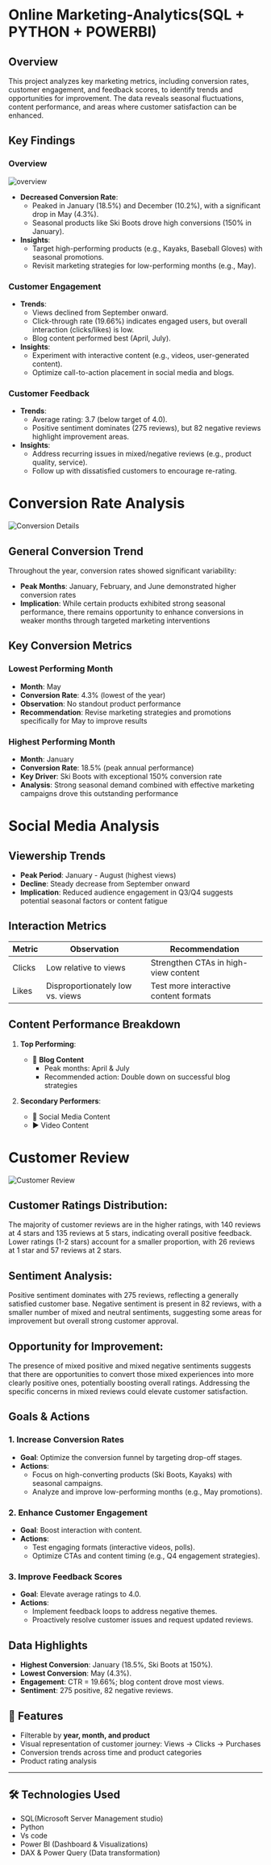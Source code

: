 # Online Marketing-Analytics(SQL + PYTHON + POWERBI)

## Overview
This project analyzes key marketing metrics, including conversion rates, customer engagement, and feedback scores, to identify trends and opportunities for improvement. The data reveals seasonal fluctuations, content performance, and areas where customer satisfaction can be enhanced.

## Key Findings



### Overview

![overview](https://github.com/Olajes/Marketing-Analytics/blob/4e8700eec9bcfe414094abc72c9836cdaa473dbe/Overview.JPG)

- **Decreased Conversion Rate**: 
  - Peaked in January (18.5%) and December (10.2%), with a significant drop in May (4.3%).
  - Seasonal products like Ski Boots drove high conversions (150% in January).
- **Insights**: 
  - Target high-performing products (e.g., Kayaks, Baseball Gloves) with seasonal promotions.
  - Revisit marketing strategies for low-performing months (e.g., May).

### Customer Engagement
- **Trends**: 
  - Views declined from September onward.
  - Click-through rate (19.66%) indicates engaged users, but overall interaction (clicks/likes) is low.
  - Blog content performed best (April, July).
- **Insights**: 
  - Experiment with interactive content (e.g., videos, user-generated content).
  - Optimize call-to-action placement in social media and blogs.

### Customer Feedback
- **Trends**: 
  - Average rating: 3.7 (below target of 4.0).
  - Positive sentiment dominates (275 reviews), but 82 negative reviews highlight improvement areas.
- **Insights**: 
  - Address recurring issues in mixed/negative reviews (e.g., product quality, service).
  - Follow up with dissatisfied customers to encourage re-rating.

# Conversion Rate Analysis


![Conversion Details](https://github.com/Olajes/Marketing-Analytics/blob/4e8700eec9bcfe414094abc72c9836cdaa473dbe/conversion%20details.JPG)

## General Conversion Trend
Throughout the year, conversion rates showed significant variability:
- **Peak Months**: January, February, and June demonstrated higher conversion rates
- **Implication**: While certain products exhibited strong seasonal performance, there remains opportunity to enhance conversions in weaker months through targeted marketing interventions

## Key Conversion Metrics

### Lowest Performing Month
- **Month**: May
- **Conversion Rate**: 4.3% (lowest of the year)
- **Observation**: No standout product performance
- **Recommendation**: Revise marketing strategies and promotions specifically for May to improve results

### Highest Performing Month
- **Month**: January
- **Conversion Rate**: 18.5% (peak annual performance)
- **Key Driver**: Ski Boots with exceptional 150% conversion rate
- **Analysis**: Strong seasonal demand combined with effective marketing campaigns drove this outstanding performance


# Social Media Analysis

## Viewership Trends
- **Peak Period**: January - August (highest views)
- **Decline**: Steady decrease from September onward
- **Implication**: Reduced audience engagement in Q3/Q4 suggests potential seasonal factors or content fatigue

## Interaction Metrics
| Metric       | Observation                          | Recommendation                     |
|--------------|--------------------------------------|------------------------------------|
| Clicks       | Low relative to views                | Strengthen CTAs in high-view content |
| Likes        | Disproportionately low vs. views     | Test more interactive content formats |

## Content Performance Breakdown
1. **Top Performing**:
   - 📝 **Blog Content** 
     - Peak months: April & July
     - Recommended action: Double down on successful blog strategies

2. **Secondary Performers**:
   - 📱 Social Media Content
   - ▶️ Video Content


# Customer Review

![Customer Review](https://github.com/Olajes/Marketing-Analytics/blob/f8a1e617066d14d2b9532b78d092454c465a1e6c/Customer%20Review%20Detail.JPG)

## Customer Ratings Distribution:
The majority of customer reviews are in the higher ratings, with 140 reviews at 4 stars and 135 reviews at 5 stars, indicating overall positive feedback. Lower ratings (1-2 stars) account for a smaller proportion, with 26 reviews at 1 star and 57 reviews at 2 stars.
## Sentiment Analysis:
Positive sentiment dominates with 275 reviews, reflecting a generally satisfied customer base. Negative sentiment is present in 82 reviews, with a smaller number of mixed and neutral sentiments, suggesting some areas for improvement but overall strong customer approval.
## Opportunity for Improvement:
The presence of mixed positive and mixed negative sentiments suggests that there are opportunities to convert those mixed experiences into more clearly positive ones, potentially boosting overall ratings. Addressing the specific concerns in mixed reviews could elevate customer satisfaction.



## Goals & Actions

### 1. Increase Conversion Rates
- **Goal**: Optimize the conversion funnel by targeting drop-off stages.
- **Actions**:
  - Focus on high-converting products (Ski Boots, Kayaks) with seasonal campaigns.
  - Analyze and improve low-performing months (e.g., May promotions).

### 2. Enhance Customer Engagement
- **Goal**: Boost interaction with content.
- **Actions**:
  - Test engaging formats (interactive videos, polls).
  - Optimize CTAs and content timing (e.g., Q4 engagement strategies).

### 3. Improve Feedback Scores
- **Goal**: Elevate average ratings to 4.0.
- **Actions**:
  - Implement feedback loops to address negative themes.
  - Proactively resolve customer issues and request updated reviews.

## Data Highlights
- **Highest Conversion**: January (18.5%, Ski Boots at 150%).
- **Lowest Conversion**: May (4.3%).
- **Engagement**: CTR = 19.66%; blog content drove most views.
- **Sentiment**: 275 positive, 82 negative reviews.

## 📁 Features

- Filterable by **year, month, and product**
- Visual representation of customer journey: Views → Clicks → Purchases
- Conversion trends across time and product categories
- Product rating analysis

---

## 🛠️ Technologies Used
- SQL(Microsoft Server Management studio)
- Python
- Vs code
- Power BI (Dashboard & Visualizations)
- DAX & Power Query (Data transformation)
